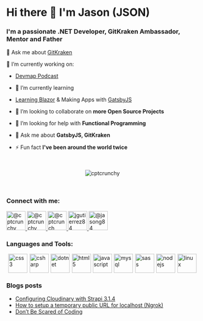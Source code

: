 # Hi there 👋 I'm Jason (JSON)

### I'm a passionate .NET Developer, GitKraken Ambassador, Mentor and Father

💬 Ask me about [GitKraken](https://www.gitkraken.com/invite/qazvVMM6)

🔭 I’m currently working on: 
 
- [Devmap Podcast](http://devmappodcast.com/)
 
- 🌱 I’m currently learning

- [Learning Blazor](https://blazor.net/) & Making Apps with [GatsbyJS](https://www.gatsbyjs.org/)

- 👯 I’m looking to collaborate on **more Open Source Projects**

- 🤔 I’m looking for help with **Functional Programming**

- 💬 Ask me about **GatsbyJS, GitKraken**

- ⚡ Fun fact **I've been around the world twice**

<br />

<p align="center">
    <img src="https://github-readme-stats.vercel.app/api?username=cptcrunchy&show_icons=true" alt="cptcrunchy" />
</p>

<br />

### Connect with me:

<p class="icons-list">
    <a href="https://codepen.io/@cptcrunchy" target="blank">
        <img src="https://cdn.jsdelivr.net/npm/simple-icons@3.0.1/icons/codepen.svg" alt="@cptcrunchy" height="50" />
    </a>
    <a href="https://dev.to/@cptcrunchy" target="blank">
        <img src="https://cdn.jsdelivr.net/npm/simple-icons@3.0.1/icons/dev-dot-to.svg" alt="@cptcrunchy" height="50" />
    </a>
    <a href="https://twitter.com/@cptcrunch_" target="blank">
        <img src="https://cdn.jsdelivr.net/npm/simple-icons@3.0.1/icons/twitter.svg" alt="@cptcrunch_" height="50" />
    </a>
    <a href="https://linkedin.com/in/jgutierrez84" target="blank">
        <img src="https://cdn.jsdelivr.net/npm/simple-icons@3.0.1/icons/linkedin.svg" alt="jgutierrez84" height="50" />
    </a>
    <a href="https://medium.com/@jasong84" target="blank">
        <img src="https://cdn.jsdelivr.net/npm/simple-icons@3.0.1/icons/medium.svg" alt="@jasong84" height="50" />
    </a>
</p>

### Languages and Tools:

<p style="display:flex;flex-flow: row wrap; height: max-content;justify-content: space-evenly;">
    <img src="https://devicons.github.io/devicon/devicon.git/icons/css3/css3-original-wordmark.svg" alt="css3" height="50" />
    <img src="https://devicons.github.io/devicon/devicon.git/icons/csharp/csharp-original.svg" alt="csharp" height="50" />
    <img src="https://devicons.github.io/devicon/devicon.git/icons/dot-net/dot-net-original-wordmark.svg" alt="dotnet" height="50" />
    <img src="https://devicons.github.io/devicon/devicon.git/icons/html5/html5-original-wordmark.svg" alt="html5" height="50"/>
    <img src="https://devicons.github.io/devicon/devicon.git/icons/javascript/javascript-original.svg" alt="javascript" height="50"/>
    <img src="https://devicons.github.io/devicon/devicon.git/icons/mysql/mysql-original-wordmark.svg" alt="mysql" height="50"/>
    <img src="https://devicons.github.io/devicon/devicon.git/icons/sass/sass-original.svg" alt="sass" height="50"/>
    <img src="https://devicons.github.io/devicon/devicon.git/icons/nodejs/nodejs-original-wordmark.svg" alt="nodejs" height="50"/>
    <img src="https://devicons.github.io/devicon/devicon.git/icons/linux/linux-original.svg" alt="linux" height="50"/>
</p>

### Blogs posts
<!-- BLOG-POST-LIST:START -->
- [Configuring Cloudinary with Strapi 3.1.4](https://medium.com/@jasong84/configuring-cloudinary-with-strapi-3-1-4-6dbddc721617?source=rss-1cf8c76fd0fc------2)
- [How to setup a temporary public URL for localhost (Ngrok)](https://medium.com/@jasong84/how-to-setup-a-temporary-public-url-for-localhost-ngrok-6634c1d21522?source=rss-1cf8c76fd0fc------2)
- [Don’t Be Scared of Coding](https://medium.com/@jasong84/dont-be-scared-of-coding-80566d374fb7?source=rss-1cf8c76fd0fc------2)
<!-- BLOG-POST-LIST:END -->

